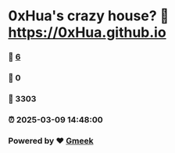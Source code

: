 # 0xHua's crazy house? :link: https://0xHua.github.io 
### :page_facing_up: [6](https://0xHua.github.io/tag.html) 
### :speech_balloon: 0 
### :hibiscus: 3303 
### :alarm_clock: 2025-03-09 14:48:00 
### Powered by :heart: [Gmeek](https://github.com/Meekdai/Gmeek)
